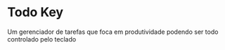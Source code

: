 # Todo Key

Um gerenciador de tarefas que foca em produtividade podendo ser
todo controlado pelo teclado

